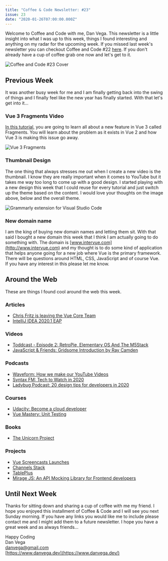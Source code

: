 ```yaml
---
title: "Coffee & Code Newsletter: #23"
issue: 23
date: "2020-01-26T07:00:00.000Z"
---
```


Welcome to Coffee and Code with me, Dan Vega. This newsletter is a little insight into what I was up to this week, things I found interesting and anything on my radar for the upcoming week. If you missed last week's newsletter you can checkout Coffee and Code #22 [here](https://www.danvega.dev/newsletter/coffee-and-code/22). If you don't already have a cup of coffee grab one now and let's get to it.

![Coffee and Code #23 Cover](/images/newsletter/2020/01/26/coffee_and_code_23.png)

## Previous Week

It was another busy week for me and I am finally getting back into the swing of things and I finally feel like the new year has finally started. With that let's get into it...

### Vue 3 Fragments Video

[In this tutorial,](https://youtu.be/iC9smVwm7GE) you are going to learn all about a new feature in Vue 3 called Fragments. You will learn about the problem as it exists in Vue 2 and how Vue 3 is making this issue go away.

![Vue 3 Fragments](/images/newsletter/2020/01/26/vue3_fragments_thumbnail.png)

### Thumbnail Design

The one thing that always stresses me out when I create a new video is the thumbnail. I know they are really important when it comes to YouTube but it takes me way too long to come up with a good design. I started playing with a new design this week that I could reuse for every tutorial and just switch up the theme based on the content. I would love your thoughts on the image above, below and the overall theme.

![Grammarly extension for Visual Studio Code](/images/newsletter/2020/01/26/grammarly_visual_studio_code_extension_thumbnail.png)

### New domain name

I am the king of buying new domain names and letting them sit. With that said I bought a new domain this week that I think I am actually going to do something with. The domain is [www.intervue.com](http://www.intervue.com) and my thought is to do some kind of application that helps anyone going for a new job where Vue is the primary framework. There will be questions around HTML, CSS, JavaScript and of course Vue. If you have any interest in this please let me know.

## Around the Web

These are things I found cool around the web this week.

### Articles

- [Chris Fritz is leaving the Vue Core Team](https://gist.github.com/chrisvfritz/52490a5d2e42876edcf7d7e5f94dee87)
- [IntelliJ IDEA 2020.1 EAP](https://blog.jetbrains.com/idea/2020/01/intellij-idea-2020-1-eap/)

### Videos

- [Toddcast - Episode 2: RetroPie, Elementary OS And The M5Stack](https://www.youtube.com/watch?v=vRUGJZK129Y)
- [JavaScript & Friends: Gridsome Introduction by Ray Camden](https://www.twitch.tv/videos/540247999)

### Podcasts

- [Waveform: How we make our YouTube Videos](https://twitter.com/WVFRM/status/1220669306205364224)
- [Syntax FM: Tech to Watch in 2020](https://syntax.fm/show/216/tech-to-watch-in-2020)
- [Ladybug Podcast: 20 design tips for developers in 2020](https://www.ladybug.dev/20-tips-for-devs)

### Courses

- [Udacity: Become a cloud developer](https://www.udacity.com/course/cloud-developer-nanodegree--nd9990)
- [Vue Mastery: Unit Testing](https://www.vuemastery.com/courses/unit-testing/what-to-test)

### Books

- [The Unicorn Project](https://itrevolution.com/the-unicorn-project/)

### Projects

- [Vue Screencasts Launches](https://www.vuescreencasts.com/)
- [Channels Stack](https://www.channelsstack.com/)
- [TablePlus](https://tableplus.com/)
- [Mirage JS: An API Mocking Library for Frontend developers](https://miragejs.com/)

## Until Next Week

Thanks for sitting down and sharing a cup of coffee with me my friend. I hope you enjoyed this installment of Coffee & Code and I will see you next Sunday morning. If you have any links you would like me to include please contact me and I might add them to a future newsletter. I hope you have a great week and as always friends...

Happy Coding<br/>
Dan Vega<br/>
danvega@gmail.com<br/>
[https://www.danvega.dev](https://www.danvega.dev/)
